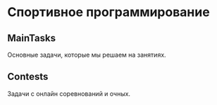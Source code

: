 # Спортивное программирование


## MainTasks

Основные задачи, которые мы решаем на занятиях.


## Contests

Задачи с онлайн соревнований и очных.

